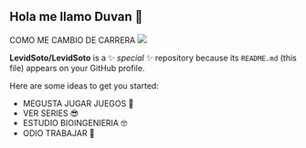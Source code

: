 ## Hola me llamo Duvan 👋
COMO ME CAMBIO DE CARRERA
<img src="https://medellin.lhm.com.co/wp-content/uploads/2020/11/AGUACATE-chocket1_result-1.png"/>

**LevidSoto/LevidSoto** is a ✨ _special_ ✨ repository because its `README.md` (this file) appears on your GitHub profile.

Here are some ideas to get you started:

- MEGUSTA JUGAR JUEGOS 🤩
- VER SERIES 😎
- ESTUDIO BIOINGENIERIA 🤓
- ODIO TRABAJAR 🤢

